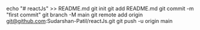 echo "# reactJs" >> README.md
git init
git add README.md
git commit -m "first commit"
git branch -M main
git remote add origin git@github.com:Sudarshan-Patil/reactJs.git
git push -u origin main
